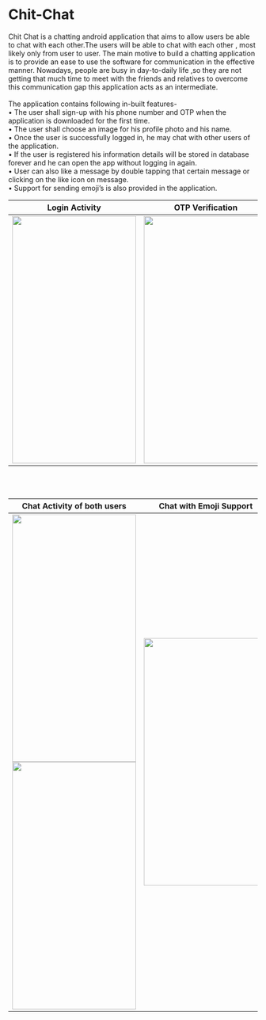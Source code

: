 # Chit-Chat
Chit Chat is a chatting android application that aims to allow users be able to chat with each other.The users will be able to chat with each other , most likely only from user to user. The main motive to build a chatting application is to provide an ease to use the software for communication in the effective manner. Nowadays, people are busy in day-to-daily life ,so they are not getting that much time to meet with the friends and relatives to overcome this communication gap this application acts as an intermediate.<br/><br/>
The application contains following in-built features-<br/>
•	The user shall sign-up with his phone number and OTP when the application is downloaded for the first time.<br/>
•	The user shall choose an image for his profile photo and his name.<br/>
•	Once the user is successfully logged in, he may chat with other users of the application.<br/>
•	If the user is registered his information details will be stored in database forever and he can open the app without logging in again.<br/>
•	User can also like a message by double tapping that certain message or clicking on the like icon on message.<br/>
•	Support for sending emoji’s is also provided in the application.<br/>

Login Activity | OTP Verification | Edit Profile |List of users in application 
:-------------------------:|:-------------------------:|:-------------------------:|:-------------------------:
<img src = "https://user-images.githubusercontent.com/88535191/154797914-2e92b19c-6378-4e52-8c5b-b56f7929eb34.png" width = "250" height = "500"> | <img src = "https://user-images.githubusercontent.com/88535191/154797929-83ccd826-bffc-4807-bc4c-7044bab9d1a9.png" width = "250" height = "500"> | <img src = "https://user-images.githubusercontent.com/88535191/154797934-c5d81395-c021-42f7-a1d3-cd4591acc426.png" width = "250" height = "500"> | <img src = "https://user-images.githubusercontent.com/88535191/154797947-56bb039d-632f-4d35-92ed-c7b98805ff2a.png" width = "250" height = "500">

<br><br>

Chat Activity of both users| Chat with Emoji Support 
:-------------------------:|:-------------------------:
<img src = "https://user-images.githubusercontent.com/88535191/154797963-2db682ae-744f-429f-8838-066c6f47e0b6.png" width = "250" height = "500">  <img src = "https://user-images.githubusercontent.com/88535191/154797968-9ea1fd6c-d764-4695-891b-a0ee1bc67f34.png" width = "250" height = "500"> | <img src = "https://user-images.githubusercontent.com/88535191/154797982-52724145-2412-4602-bba1-9fbdf00c6dda.png" width = "250" height = "500"> 
